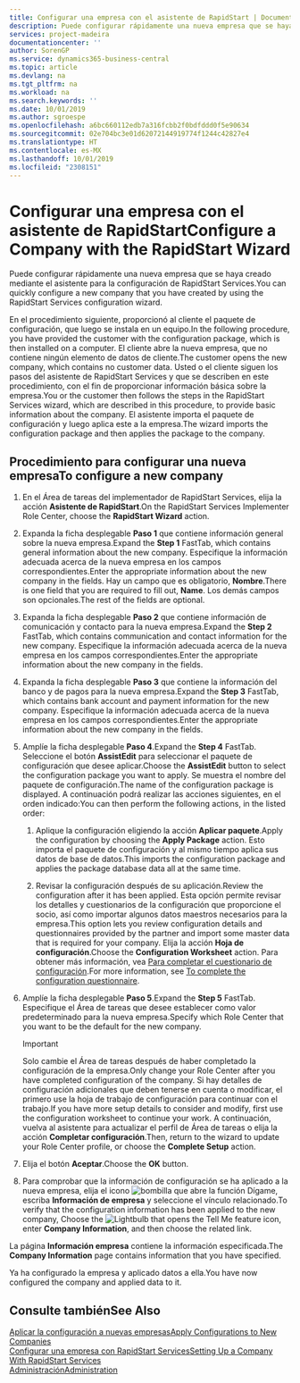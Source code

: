 ```yaml
---
title: Configurar una empresa con el asistente de RapidStart | Documentos de Microsoft
description: Puede configurar rápidamente una nueva empresa que se haya creado mediante el asistente para la configuración de RapidStart Services.
services: project-madeira
documentationcenter: ''
author: SorenGP
ms.service: dynamics365-business-central
ms.topic: article
ms.devlang: na
ms.tgt_pltfrm: na
ms.workload: na
ms.search.keywords: ''
ms.date: 10/01/2019
ms.author: sgroespe
ms.openlocfilehash: a6bc660112edb7a316fcbb2f0bdfddd0f5e90634
ms.sourcegitcommit: 02e704bc3e01d62072144919774f1244c42827e4
ms.translationtype: HT
ms.contentlocale: es-MX
ms.lasthandoff: 10/01/2019
ms.locfileid: "2308151"
---
```

# <a name="configure-a-company-with-the-rapidstart-wizard"></a><span data-ttu-id="59b58-103">Configurar una empresa con el asistente de RapidStart</span><span class="sxs-lookup"><span data-stu-id="59b58-103">Configure a Company with the RapidStart Wizard</span></span>
<span data-ttu-id="59b58-104">Puede configurar rápidamente una nueva empresa que se haya creado mediante el asistente para la configuración de RapidStart Services.</span><span class="sxs-lookup"><span data-stu-id="59b58-104">You can quickly configure a new company that you have created by using the RapidStart Services configuration wizard.</span></span>

<span data-ttu-id="59b58-105">En el procedimiento siguiente, proporcionó al cliente el paquete de configuración, que luego se instala en un equipo.</span><span class="sxs-lookup"><span data-stu-id="59b58-105">In the following procedure, you have provided the customer with the configuration package, which is then installed on a computer.</span></span> <span data-ttu-id="59b58-106">El cliente abre la nueva empresa, que no contiene ningún elemento de datos de cliente.</span><span class="sxs-lookup"><span data-stu-id="59b58-106">The customer opens the new company, which contains no customer data.</span></span> <span data-ttu-id="59b58-107">Usted o el cliente siguen los pasos del asistente de RapidStart Services y que se describen en este procedimiento, con el fin de proporcionar información básica sobre la empresa.</span><span class="sxs-lookup"><span data-stu-id="59b58-107">You or the customer then follows the steps in the RapidStart Services wizard, which are described in this procedure, to provide basic information about the company.</span></span> <span data-ttu-id="59b58-108">El asistente importa el paquete de configuración y luego aplica este a la empresa.</span><span class="sxs-lookup"><span data-stu-id="59b58-108">The wizard imports the configuration package and then applies the package to the company.</span></span>  

## <a name="to-configure-a-new-company"></a><span data-ttu-id="59b58-109">Procedimiento para configurar una nueva empresa</span><span class="sxs-lookup"><span data-stu-id="59b58-109">To configure a new company</span></span>  
1. <span data-ttu-id="59b58-110">En el Área de tareas del implementador de RapidStart Services, elija la acción **Asistente de RapidStart**.</span><span class="sxs-lookup"><span data-stu-id="59b58-110">On the RapidStart Services Implementer Role Center, choose the **RapidStart Wizard** action.</span></span>  
2. <span data-ttu-id="59b58-111">Expanda la ficha desplegable **Paso 1** que contiene información general sobre la nueva empresa.</span><span class="sxs-lookup"><span data-stu-id="59b58-111">Expand the **Step 1** FastTab, which contains general information about the new company.</span></span> <span data-ttu-id="59b58-112">Especifique la información adecuada acerca de la nueva empresa en los campos correspondientes.</span><span class="sxs-lookup"><span data-stu-id="59b58-112">Enter the appropriate information about the new company in the fields.</span></span> <span data-ttu-id="59b58-113">Hay un campo que es obligatorio, **Nombre**.</span><span class="sxs-lookup"><span data-stu-id="59b58-113">There is one field that you are required to fill out, **Name**.</span></span> <span data-ttu-id="59b58-114">Los demás campos son opcionales.</span><span class="sxs-lookup"><span data-stu-id="59b58-114">The rest of the fields are optional.</span></span>  
3. <span data-ttu-id="59b58-115">Expanda la ficha desplegable **Paso 2** que contiene información de comunicación y contacto para la nueva empresa.</span><span class="sxs-lookup"><span data-stu-id="59b58-115">Expand the **Step 2** FastTab, which contains communication and contact information for the new company.</span></span> <span data-ttu-id="59b58-116">Especifique la información adecuada acerca de la nueva empresa en los campos correspondientes.</span><span class="sxs-lookup"><span data-stu-id="59b58-116">Enter the appropriate information about the new company in the fields.</span></span>
4. <span data-ttu-id="59b58-117">Expanda la ficha desplegable **Paso 3** que contiene la información del banco y de pagos para la nueva empresa.</span><span class="sxs-lookup"><span data-stu-id="59b58-117">Expand the **Step 3** FastTab, which contains bank account and payment information for the new company.</span></span> <span data-ttu-id="59b58-118">Especifique la información adecuada acerca de la nueva empresa en los campos correspondientes.</span><span class="sxs-lookup"><span data-stu-id="59b58-118">Enter the appropriate information about the new company in the fields.</span></span>  
5. <span data-ttu-id="59b58-119">Amplíe la ficha desplegable **Paso 4**.</span><span class="sxs-lookup"><span data-stu-id="59b58-119">Expand the **Step 4** FastTab.</span></span> <span data-ttu-id="59b58-120">Seleccione el botón **AssistEdit** para seleccionar el paquete de configuración que desee aplicar.</span><span class="sxs-lookup"><span data-stu-id="59b58-120">Choose the **AssistEdit** button to select the configuration package you want to apply.</span></span> <span data-ttu-id="59b58-121">Se muestra el nombre del paquete de configuración.</span><span class="sxs-lookup"><span data-stu-id="59b58-121">The name of the configuration package is displayed.</span></span> <span data-ttu-id="59b58-122">A continuación podrá realizar las acciones siguientes, en el orden indicado:</span><span class="sxs-lookup"><span data-stu-id="59b58-122">You can then perform the following actions, in the listed order:</span></span>  

    1. <span data-ttu-id="59b58-123">Aplique la configuración eligiendo la acción **Aplicar paquete**.</span><span class="sxs-lookup"><span data-stu-id="59b58-123">Apply the configuration by choosing the **Apply Package** action.</span></span> <span data-ttu-id="59b58-124">Esto importa el paquete de configuración y al mismo tiempo aplica sus datos de base de datos.</span><span class="sxs-lookup"><span data-stu-id="59b58-124">This imports the configuration package and applies the package database data all at the same time.</span></span>  

    2. <span data-ttu-id="59b58-125">Revisar la configuración después de su aplicación.</span><span class="sxs-lookup"><span data-stu-id="59b58-125">Review the configuration after it has been applied.</span></span> <span data-ttu-id="59b58-126">Esta opción permite revisar los detalles y cuestionarios de la configuración que proporcione el socio, así como importar algunos datos maestros necesarios para la empresa.</span><span class="sxs-lookup"><span data-stu-id="59b58-126">This option lets you review configuration details and questionnaires provided by the partner and import some master data that is required for your company.</span></span> <span data-ttu-id="59b58-127">Elija la acción **Hoja de configuración**.</span><span class="sxs-lookup"><span data-stu-id="59b58-127">Choose the **Configuration Worksheet** action.</span></span> <span data-ttu-id="59b58-128">Para obtener más información, vea [Para completar el cuestionario de configuración](admin-gather-customer-setup-values.md#to-complete-the-configuration-questionnaire).</span><span class="sxs-lookup"><span data-stu-id="59b58-128">For more information, see [To complete the configuration questionnaire](admin-gather-customer-setup-values.md#to-complete-the-configuration-questionnaire).</span></span>  

6. <span data-ttu-id="59b58-129">Amplíe la ficha desplegable **Paso 5**.</span><span class="sxs-lookup"><span data-stu-id="59b58-129">Expand the **Step 5** FastTab.</span></span> <span data-ttu-id="59b58-130">Especifique el Área de tareas que desee establecer como valor predeterminado para la nueva empresa.</span><span class="sxs-lookup"><span data-stu-id="59b58-130">Specify which Role Center that you want to be the default for the new company.</span></span>  

    > [!IMPORTANT]  
    >  <span data-ttu-id="59b58-131">Solo cambie el Área de tareas después de haber completado la configuración de la empresa.</span><span class="sxs-lookup"><span data-stu-id="59b58-131">Only change your Role Center after you have completed configuration of the company.</span></span> <span data-ttu-id="59b58-132">Si hay detalles de configuración adicionales que deben tenerse en cuenta o modificar, el primero use la hoja de trabajo de configuración para continuar con el trabajo.</span><span class="sxs-lookup"><span data-stu-id="59b58-132">If you have more setup details to consider and modify, first use the configuration worksheet to continue your work.</span></span> <span data-ttu-id="59b58-133">A continuación, vuelva al asistente para actualizar el perfil de Área de tareas o elija la acción **Completar configuración**.</span><span class="sxs-lookup"><span data-stu-id="59b58-133">Then, return to the wizard to update your Role Center profile, or choose the **Complete Setup** action.</span></span>

7. <span data-ttu-id="59b58-134">Elija el botón **Aceptar**.</span><span class="sxs-lookup"><span data-stu-id="59b58-134">Choose the **OK** button.</span></span>  
8. <span data-ttu-id="59b58-135">Para comprobar que la información de configuración se ha aplicado a la nueva empresa, elija el icono ![bombilla que abre la función Dígame](media/ui-search/search_small.png "Dígame que desea hacer"), escriba **Información de empresa** y seleccione el vínculo relacionado.</span><span class="sxs-lookup"><span data-stu-id="59b58-135">To verify that the configuration information has been applied to the new company, Choose the ![Lightbulb that opens the Tell Me feature](media/ui-search/search_small.png "Tell me what you want to do") icon, enter **Company Information**, and then choose the related link.</span></span>

<span data-ttu-id="59b58-136">La página **Información empresa** contiene la información especificada.</span><span class="sxs-lookup"><span data-stu-id="59b58-136">The **Company Information** page contains information that you have specified.</span></span>   

<span data-ttu-id="59b58-137">Ya ha configurado la empresa y aplicado datos a ella.</span><span class="sxs-lookup"><span data-stu-id="59b58-137">You have now configured the company and applied data to it.</span></span>  

## <a name="see-also"></a><span data-ttu-id="59b58-138">Consulte también</span><span class="sxs-lookup"><span data-stu-id="59b58-138">See Also</span></span>  
[<span data-ttu-id="59b58-139">Aplicar la configuración a nuevas empresas</span><span class="sxs-lookup"><span data-stu-id="59b58-139">Apply Configurations to New Companies</span></span>](admin-apply-configuration-to-new-companies.md)  
[<span data-ttu-id="59b58-140">Configurar una empresa con RapidStart Services</span><span class="sxs-lookup"><span data-stu-id="59b58-140">Setting Up a Company With RapidStart Services</span></span>](admin-set-up-a-company-with-rapidstart.md)  
[<span data-ttu-id="59b58-141">Administración</span><span class="sxs-lookup"><span data-stu-id="59b58-141">Administration</span></span>](admin-setup-and-administration.md)
